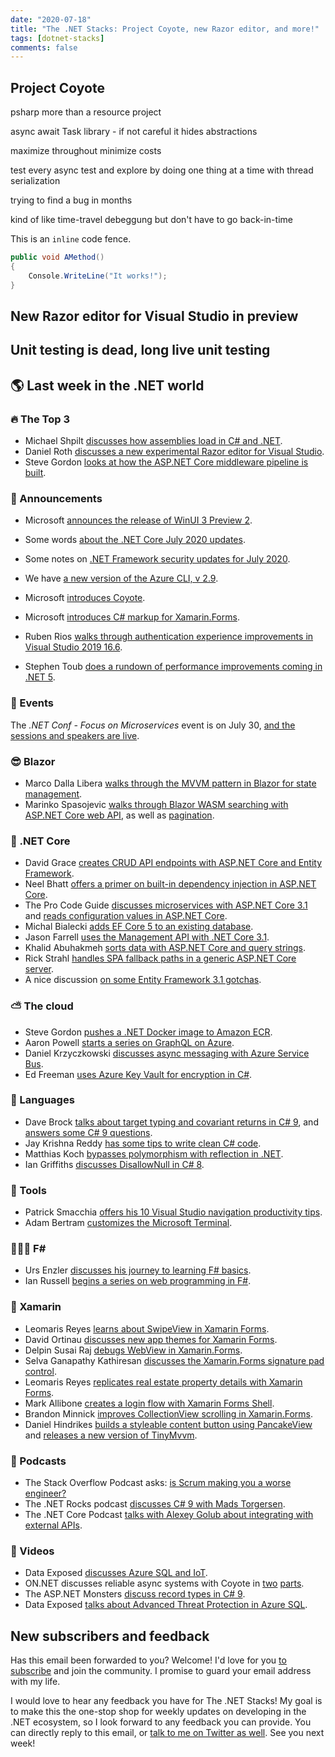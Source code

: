 ```yaml
---
date: "2020-07-18"
title: "The .NET Stacks: Project Coyote, new Razor editor, and more!"
tags: [dotnet-stacks]
comments: false
---
```


## Project Coyote

psharp more than a resource project

async await Task library - if not careful it hides abstractions

maximize throughout minimize costs

test every async test and explore by doing one thing at a time with thread serialization

trying to find a bug in months

kind of like time-travel debeggung but don't have to go back-in-time

This is an `inline` code fence.

```csharp
public void AMethod()
{
    Console.WriteLine("It works!");
}
```

## New Razor editor for Visual Studio in preview

## Unit testing is dead, long live unit testing

## 🌎 Last week in the .NET world

### 🔥 The Top 3

* Michael Shpilt [discusses how assemblies load in C# and .NET](https://michaelscodingspot.com/assemblies-load-in-dotnet/).
* Daniel Roth [discusses a new experimental Razor editor for Visual Studio](https://devblogs.microsoft.com/aspnet/new-experimental-razor-editor-for-visual-studio/).
* Steve Gordon [looks at how the ASP.NET Core middleware pipeline is built](https://www.stevejgordon.co.uk/how-is-the-asp-net-core-middleware-pipeline-built).

### 📢 Announcements

* Microsoft [announces the release of WinUI 3 Preview 2](https://blogs.windows.com/windowsdeveloper/2020/07/15/announcing-winui-3-preview-2).
* Some words [about the .NET Core July 2020 updates](https://devblogs.microsoft.com/dotnet/net-core-july-2020/).
* Some notes on [.NET Framework security updates for July 2020](https://devblogs.microsoft.com/dotnet/net-framework-july-2020-security-and-quality-rollup-updates/).
* We have [a new version of the Azure CLI, v 2.9](https://techcommunity.microsoft.com/t5/azure-tools/introducing-azure-cli-v2-9-with-improved-performance-and-user/ba-p/1522141).
* Microsoft [introduces Coyote](https://cloudblogs.microsoft.com/opensource/2020/07/14/extreme-programming-meets-systematic-testing-using-coyote/).

* Microsoft [introduces C# markup for Xamarin.Forms](https://devblogs.microsoft.com/xamarin/c-sharp-markup-for-xamarin-forms/).
* Ruben Rios [walks through authentication experience improvements in Visual Studio 2019 16.6](https://devblogs.microsoft.com/visualstudio/improving-the-authentication-experience-for-enterprises-leveraging-conditional-access-policies/).
* Stephen Toub [does a rundown of performance improvements coming in .NET 5](https://devblogs.microsoft.com/dotnet/performance-improvements-in-net-5/).

### 📅 Events

The *.NET Conf - Focus on Microservices* event is on July 30, [and the sessions and speakers are live](https://focus.dotnetconf.net/).
  
### 😎 Blazor

* Marco Dalla Libera [walks through the MVVM pattern in Blazor for state management](https://www.syncfusion.com/blogs/post/mvvm-pattern-in-blazor-for-state-management.aspx).
* Marinko Spasojevic [walks through Blazor WASM searching with ASP.NET Core web API](https://code-maze.com/blazor-webassembly-searching/), as well as [pagination](https://code-maze.com/blazor-webassembly-pagination/).

### 🚀 .NET Core

* David Grace [creates CRUD API endpoints with ASP.NET Core and Entity Framework](https://www.roundthecode.com/dotnet/create-crud-api-endpoints-with-asp-net-core-entity-framework).
* Neel Bhatt [offers a primer on built-in dependency injection in ASP.NET Core](https://neelbhatt.com/2020/07/13/how-does-the-built-in-dependency-injection-work-on-asp-net-core/).
* The Pro Code Guide [discusses microservices with ASP.NET Core 3.1](https://procodeguide.com/programming/microservices-asp-net-core) and [reads configuration values in ASP.NET Core](https://procodeguide.com/programming/read-configuration-values-asp-net-core).
* Michal Bialecki [adds EF Core 5 to an existing database](http://www.michalbialecki.com/2020/07/17/adding-an-entity-framework-core-5-to-an-existing-database).
* Jason Farrell [uses the Management API with .NET Core 3.1](https://jfarrell.net/2020/07/10/using-the-management-api-with-net-core-3-1/).
* Khalid Abuhakmeh [sorts data with ASP.NET Core and query strings](https://khalidabuhakmeh.com/sort-data-with-aspnet-core-and-query-strings).
* Rick Strahl [handles SPA fallback paths in a generic ASP.NET Core server](https://weblog.west-wind.com/posts/2020/Jul/12/Handling-SPA-Fallback-Paths-in-a-Generic-ASPNET-Core-Server).
* A nice discussion [on some Entity Framework 3.1 gotchas](https://www.pmichaels.net/2020/07/11/entity-framework-3-1-gotchas).
  
### ⛅ The cloud

* Steve Gordon [pushes a .NET Docker image to Amazon ECR](https://www.stevejgordon.co.uk/dotnet-on-aws-pushing-a-dotnet-docker-image-to-amazon-ecr).
* Aaron Powell [starts a series on GraphQL on Azure](https://www.aaron-powell.com/posts/2020-07-13-graphql-on-azure-part-1-getting-started/).
* Daniel Krzyczkowski [discusses async messaging with Azure Service Bus](https://daniel-krzyczkowski.github.io/Asynchronous-Messaging-With-Azure-Service-Bus/).
* Ed Freeman [uses Azure Key Vault for encryption in C#](https://endjin.com/blog/2020/07/using-azure-key-vault-for-encryption-in-csharp-a-simple-tutorial.html).

### 📔 Languages

* Dave Brock [talks about target typing and covariant returns in C# 9](https://daveabrock.com/2020/07/14/c-sharp-9-target-typing-covariants), and [answers some C# 9 questions](https://daveabrock.com/2020/07/17/c-sharp-9-q-and-a).
* Jay Krishna Reddy [has some tips to write clean C# code](https://www.c-sharpcorner.com/article/tips-to-write-clean-c-sharp-code/).
* Matthias Koch [bypasses polymorphism with reflection in .NET](https://ithrowexceptions.com/2020/07/13/bypassing-polymorphism-with-reflection-in-dotnet.html).
* Ian Griffiths [discusses DisallowNull in C# 8](https://endjin.com/blog/2020/07/dotnet-csharp-8-nullable-references-more-type-system-transcendence-with-disallownull.html).

### 🔧 Tools

* Patrick Smacchia [offers his 10 Visual Studio navigation productivity tips](https://blog.ndepend.com/10-visual-studio-navigation-productivity-tips/).
* Adam Bertram [customizes the Microsoft Terminal](https://petri.com/how-to-customize-the-microsoft-terminal).

### 👩🏻‍💻 F#

* Urs Enzler [discusses his journey to learning F# basics](https://www.planetgeek.ch/2020/07/14/our-journey-to-f-learning-the-basics-of-f/).
* Ian Russell [begins a series on web programming in F#](https://www.softwarepark.cc/blog/2020/7/13/introduction-to-web-programming-in-f-with-giraffe-part-1).

### 📱 Xamarin

* Leomaris Reyes [learns about SwipeView in Xamarin Forms](https://www.telerik.com/blogs/learning-swipeview-xamarin-forms).
* David Ortinau [discusses new app themes for Xamarin Forms](https://devblogs.microsoft.com/xamarin/app-themes-xamarin-forms/).
* Delpin Susai Raj [debugs WebView in Xamarin.Forms](https://xamarinmonkeys.blogspot.com/2020/07/xamarinforms-debugging-webview.html).
* Selva Ganapathy Kathiresan [discusses the Xamarin.Forms signature pad control](https://www.syncfusion.com/blogs/post/the-all-new-xamarin-forms-signature-pad-control-is-here.aspx).
* Leomaris Reyes [replicates real estate property details with Xamarin Forms](https://askxammy.com/replicating-real-estate-property-details-ui-in-xamarin-forms/).
* Mark Allibone [creates a login flow with Xamarin Forms Shell](https://mallibone.com/post/xamarin-forms-shell-login).
* Brandon Minnick [improves CollectionView scrolling in Xamarin.Forms](https://codetraveler.io/2020/07/12/improving-collectionview-scrolling/).
* Daniel Hindrikes [builds a styleable content button using PancakeView](https://danielhindrikes.se/index.php/2020/07/14/building-a-styleable-content-button-with-pancakeview/) and [releases a new version of TinyMvvm](https://danielhindrikes.se/index.php/2020/07/13/tinymvvm-2-4-1/).

### 🎤 Podcasts

* The Stack Overflow Podcast asks: [is Scrum making you a worse engineer?](https://the-stack-overflow-podcast.simplecast.com/episodes/is-scrum-making-you-a-worse-engineer-eozLH_Cq)
* The .NET Rocks podcast [discusses C# 9 with Mads Torgersen](https://www.dotnetrocks.com/default.aspx?ShowNum=1696).
* The .NET Core Podcast [talks with Alexey Golub about integrating with external APIs](https://dotnetcore.show/episode-55-working-with-external-apis-with-alexey-golub/).

### 🎥 Videos

* Data Exposed [discusses Azure SQL and IoT](https://channel9.msdn.com/Shows/Data-Exposed/Azure-SQL-and-IoT).
* ON.NET discusses reliable async systems with Coyote in [two](https://channel9.msdn.com/Shows/On-NET/Reliable-Async-Systems-with-Coyote-Part-2) [parts](https://channel9.msdn.com/Shows/On-NET/Reliable-Async-Systems-with-Coyote-Part-1).
* The ASP.NET Monsters [discuss record types in C# 9](https://www.youtube.com/watch?v=fEQbwwcoBuo).
* Data Exposed [talks about Advanced Threat Protection in Azure SQL](https://channel9.msdn.com/Shows/Data-Exposed/The-Benefits-of-Advanced-Threat-Protection-in-Azure-SQL-Database).

## New subscribers and feedback

Has this email been forwarded to you? Welcome! I'd love for you [to subscribe](https://www.dotnetstacks.com/register) and join the community. I promise to guard your email address with my life.

I would love to hear any feedback you have for The .NET Stacks! My goal is to make this the one-stop shop for weekly updates on developing in the .NET ecosystem, so I look forward to any feedback you can provide. You can directly reply to this email, or [talk to me on Twitter as well](https://www.dotnetstacks.com/register). See you next week!
